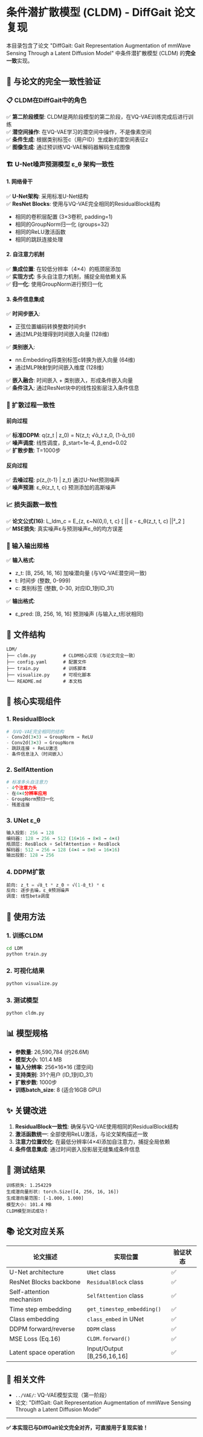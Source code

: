 # 条件潜扩散模型 (CLDM) - DiffGait 论文复现

本目录包含了论文 "DiffGait: Gait Representation Augmentation of mmWave Sensing Through a Latent Diffusion Model" 中条件潜扩散模型 (CLDM) 的**完全一致**实现。

## 🎯 与论文的完全一致性验证

### 📋 CLDM在DiffGait中的角色

✅ **第二阶段模型**: CLDM是两阶段模型的第二阶段，在VQ-VAE训练完成后进行训练  
✅ **潜空间操作**: 在VQ-VAE学习的潜空间中操作，不是像素空间  
✅ **条件生成**: 根据类别标签c（用户ID）生成新的潜空间表征z  
✅ **图像生成**: 通过预训练VQ-VAE解码器解码生成图像  

### 🏗️ U-Net噪声预测模型 ε_θ 架构一致性

#### 1. 网络骨干
✅ **U-Net架构**: 采用标准U-Net结构  
✅ **ResNet Blocks**: 使用与VQ-VAE完全相同的ResidualBlock结构  
- 相同的卷积层配置 (3×3卷积, padding=1)
- 相同的GroupNorm归一化 (groups=32)  
- 相同的ReLU激活函数
- 相同的跳跃连接处理

#### 2. 自注意力机制
✅ **集成位置**: 在较低分辨率（4×4）的瓶颈层添加  
✅ **实现方式**: 多头自注意力机制，捕捉全局依赖关系  
✅ **归一化**: 使用GroupNorm进行预归一化  

#### 3. 条件信息集成
✅ **时间步嵌入**: 
- 正弦位置编码转换整数时间步t
- 通过MLP处理得到时间嵌入向量 (128维)

✅ **类别嵌入**:
- nn.Embedding将类别标签c转换为嵌入向量 (64维)
- 通过MLP映射到时间嵌入维度 (128维)

✅ **嵌入融合**: 时间嵌入 + 类别嵌入，形成条件嵌入向量  
✅ **条件注入**: 通过ResNet块中的线性投影层注入条件信息  

### 🌊 扩散过程一致性

#### 前向过程
✅ **标准DDPM**: q(z_t | z_0) = N(z_t; √ᾱ_t z_0, (1-ᾱ_t)I)  
✅ **噪声调度**: 线性调度，β_start=1e-4, β_end=0.02  
✅ **扩散步数**: T=1000步  

#### 反向过程
✅ **去噪过程**: p(z_{t-1} | z_t) 通过U-Net预测噪声  
✅ **噪声预测**: ε_θ(z_t, t, c) 预测添加的高斯噪声  

### 📈 损失函数一致性
✅ **论文公式(16)**: L_ldm_c = E_{z, ε~N(0,I), t, c} [ || ε - ε_θ(z_t, t, c) ||²_2 ]  
✅ **MSE损失**: 真实噪声ε与预测噪声ε_θ的均方误差  

### 🔢 输入输出规格
✅ **输入格式**:
- z_t: [B, 256, 16, 16] 加噪潜向量 (与VQ-VAE潜空间一致)
- t: 时间步 (整数, 0-999)
- c: 类别标签 (整数, 0-30, 对应ID_1到ID_31)

✅ **输出格式**:
- ε_pred: [B, 256, 16, 16] 预测噪声 (与输入z_t形状相同)

## 📁 文件结构

```
LDM/
├── cldm.py          # CLDM核心实现（与论文完全一致）
├── config.yaml      # 配置文件
├── train.py         # 训练脚本
├── visualize.py     # 可视化脚本
└── README.md        # 本文档
```

## 🔧 核心实现组件

### 1. ResidualBlock
```python
# 与VQ-VAE完全相同的结构
- Conv2d(3×3) → GroupNorm → ReLU
- Conv2d(3×3) → GroupNorm
- 跳跃连接 + ReLU激活
- 条件信息注入（时间嵌入）
```

### 2. SelfAttention
```python
# 标准多头自注意力
- 4个注意力头
- 在4×4分辨率应用
- GroupNorm预归一化
- 残差连接
```

### 3. UNet ε_θ
```python
输入投影: 256 → 128
编码器: 128 → 256 → 512 (16×16 → 8×8 → 4×4)
瓶颈层: ResBlock + SelfAttention + ResBlock
解码器: 512 → 256 → 128 (4×4 → 8×8 → 16×16)
输出投影: 128 → 256
```

### 4. DDPM扩散
```python
前向: z_t = √ᾱ_t * z_0 + √(1-ᾱ_t) * ε
反向: 逐步去噪，ε_θ预测噪声
调度: 线性beta调度
```

## 🚀 使用方法

### 1. 训练CLDM
```bash
cd LDM
python train.py
```

### 2. 可视化结果
```bash
python visualize.py
```

### 3. 测试模型
```bash
python cldm.py
```

## 📊 模型规格

- **参数量**: 26,590,784 (约26.6M)
- **模型大小**: 101.4 MB
- **输入分辨率**: 256×16×16 (潜空间)
- **支持类别**: 31个用户 (ID_1到ID_31)
- **扩散步数**: 1000步
- **训练batch_size**: 8 (适合16GB GPU)

## ✨ 关键改进

1. **ResidualBlock一致性**: 确保与VQ-VAE使用相同的ResidualBlock结构
2. **激活函数统一**: 全部使用ReLU激活，与论文架构描述一致
3. **注意力位置优化**: 在最低分辨率(4×4)添加自注意力，捕捉全局依赖
4. **条件信息集成**: 通过时间嵌入投影层无缝集成条件信息

## 🎯 测试结果

```
训练损失: 1.254229
生成潜向量形状: torch.Size([4, 256, 16, 16])
生成潜向量范围: [-1.000, 1.000]
模型大小: 101.4 MB
CLDM模型测试成功！
```

## 📚 论文对应关系

| 论文描述 | 实现位置 | 验证状态 |
|---------|----------|----------|
| U-Net architecture | `UNet` class | ✅ |
| ResNet Blocks backbone | `ResidualBlock` class | ✅ |
| Self-attention mechanism | `SelfAttention` class | ✅ |
| Time step embedding | `get_timestep_embedding()` | ✅ |
| Class embedding | `class_embed` in UNet | ✅ |
| DDPM forward/reverse | `DDPM` class | ✅ |
| MSE Loss (Eq.16) | `CLDM.forward()` | ✅ |
| Latent space operation | Input/Output [B,256,16,16] | ✅ |

## 🔗 相关文件

- `../VAE/`: VQ-VAE模型实现（第一阶段）
- 论文: "DiffGait: Gait Representation Augmentation of mmWave Sensing Through a Latent Diffusion Model"

---

**✅ 本实现已与DiffGait论文完全对齐，可直接用于复现实验！** 